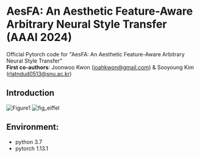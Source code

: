 # AesFA: An Aesthetic Feature-Aware Arbitrary Neural Style Transfer (AAAI 2024)
Official Pytorch code for "AesFA: An Aesthetic Feature-Aware Arbitrary Neural Style Transfer" <br/>
**First co-authors**: Joonwoo Kwon (ioahkwon@gmail.com) & Sooyoung Kim (rlatndud0513@snu.ac.kr)

## Introduction
![Figure1](https://github.com/Sooyyoungg/AesFA/assets/43199011/e9eca171-3bc6-49fc-9677-75020c2d596d)
![fig_eiffel](https://github.com/Sooyyoungg/AesFA/assets/43199011/d50e5142-1af3-4f3b-aeb7-2430c2aa7446)



## Environment:
- python 3.7
- pytorch 1.13.1

